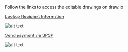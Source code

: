 Follow the links to access the editable drawings on draw.io

[Lookup Recipient Information](https://drive.google.com/a/modusbox.com/file/d/0BwKXlwThV5U_UUVUY2w1VWdZbkE/view?usp=sharing)

![alt text](https://github.com/LevelOneProject/Interop-Issues/blob/master/docs/Lookup%20Recipient%20Details.png "Lookup Recipient")


[Send payment via SPSP](https://drive.google.com/a/modusbox.com/file/d/0BwKXlwThV5U_bTZKeG9vX1E3V0U/view?usp=sharing)

![alt text](https://github.com/LevelOneProject/Interop-Issues/blob/master/docs/Send%20Payment%20Via%20SPSP%20(1).png "SPSP Send Payment")



